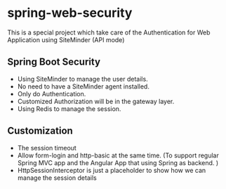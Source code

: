 # spring-web-security

This is a special project which take care of the Authentication for Web Application using 
SiteMinder (API mode)


## Spring Boot Security
* Using SiteMinder to manage the user details.
* No need to have a SiteMinder agent installed.
* Only do Authentication.
* Customized Authorization will be in the gateway layer.
* Using Redis to manage the session.

## Customization 
* The session timeout
* Allow form-login and http-basic at the same time. (To support regular Spring MVC 
  app and the Angular App that using Spring as backend. )
* HttpSessionInterceptor is just a placeholder to show how we can manage the session 
  details
